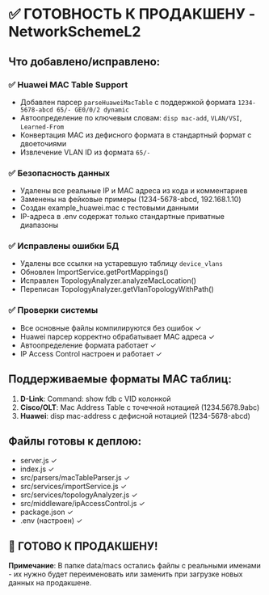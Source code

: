 # ✅ ГОТОВНОСТЬ К ПРОДАКШЕНУ - NetworkSchemeL2

## Что добавлено/исправлено:

### ✅ Huawei MAC Table Support
- Добавлен парсер `parseHuaweiMacTable` с поддержкой формата `1234-5678-abcd 65/- GE0/0/2 dynamic`
- Автоопределение по ключевым словам: `disp mac-add`, `VLAN/VSI`, `Learned-From`
- Конвертация MAC из дефисного формата в стандартный формат с двоеточиями
- Извлечение VLAN ID из формата `65/-`

### ✅ Безопасность данных
- Удалены все реальные IP и MAC адреса из кода и комментариев
- Заменены на фейковые примеры (1234-5678-abcd, 192.168.1.10)
- Создан example_huawei.mac с тестовыми данными
- IP-адреса в .env содержат только стандартные приватные диапазоны

### ✅ Исправлены ошибки БД
- Удалены все ссылки на устаревшую таблицу `device_vlans`
- Обновлен ImportService.getPortMappings()
- Исправлен TopologyAnalyzer.analyzeMacLocation()
- Переписан TopologyAnalyzer.getVlanTopologyWithPath()

### ✅ Проверки системы
- Все основные файлы компилируются без ошибок ✓
- Huawei парсер корректно обрабатывает MAC адреса ✓
- Автоопределение формата работает ✓
- IP Access Control настроен и работает ✓

## Поддерживаемые форматы MAC таблиц:
1. **D-Link**: Command: show fdb с VID колонкой
2. **Cisco/OLT**: Mac Address Table с точечной нотацией (1234.5678.9abc)
3. **Huawei**: disp mac-address с дефисной нотацией (1234-5678-abcd)

## Файлы готовы к деплою:
- server.js ✓
- index.js ✓
- src/parsers/macTableParser.js ✓
- src/services/importService.js ✓
- src/services/topologyAnalyzer.js ✓
- src/middleware/ipAccessControl.js ✓
- package.json ✓
- .env (настроен) ✓

## 🚀 ГОТОВО К ПРОДАКШЕНУ!

**Примечание**: В папке data/macs остались файлы с реальными именами - их нужно будет переименовать или заменить при загрузке новых данных на продакшене.
